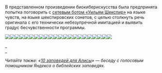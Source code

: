 В представленном произведении биокиберискусства была предпринята попытка поговорить с [сетевым ботом «Уильям Шекспир»](http://chatomegle.ru/chat-bot-shekspir/   ) на языке чувств, на языке шекспировских сонетов, с целью столкнуть речь оригинала с его технически небезупречной имитацией и выявить градус бесчувственности программы.

![](https://assets.discours.io/unsafe/900x/production/image/d01d2310-a54f-11e8-bfc7-9b5979ddfe3f.png)![](https://assets.discours.io/unsafe/900x/production/image/d048c6f0-a54f-11e8-bfc7-9b5979ddfe3f.png)![](https://assets.discours.io/unsafe/900x/production/image/d08d4a00-a54f-11e8-bfc7-9b5979ddfe3f.png)![](https://assets.discours.io/unsafe/900x/production/image/d0ba2660-a54f-11e8-bfc7-9b5979ddfe3f.png)![](https://assets.discours.io/unsafe/900x/production/image/d0ec32e0-a54f-11e8-bfc7-9b5979ddfe3f.png)![](https://assets.discours.io/unsafe/900x/production/image/d120b060-a54f-11e8-bfc7-9b5979ddfe3f.png)![](https://assets.discours.io/unsafe/900x/production/image/d1518460-a54f-11e8-bfc7-9b5979ddfe3f.png)![](https://assets.discours.io/unsafe/900x/production/image/d1978e10-a54f-11e8-bfc7-9b5979ddfe3f.png)![](https://assets.discours.io/unsafe/900x/production/image/d1c68d50-a54f-11e8-bfc7-9b5979ddfe3f.png)![](https://assets.discours.io/unsafe/900x/production/image/d1f58c90-a54f-11e8-bfc7-9b5979ddfe3f.png)![](https://assets.discours.io/unsafe/900x/production/image/d21b15f0-a54f-11e8-bfc7-9b5979ddfe3f.png)![](https://assets.discours.io/unsafe/900x/production/image/d24978f0-a54f-11e8-bfc7-9b5979ddfe3f.png)![](https://assets.discours.io/unsafe/900x/production/image/d2823c30-a54f-11e8-bfc7-9b5979ddfe3f.png)![](https://assets.discours.io/unsafe/900x/production/image/d32002d0-a54f-11e8-bfc7-9b5979ddfe3f.png)![](https://assets.discours.io/unsafe/900x/production/image/d350afc0-a54f-11e8-bfc7-9b5979ddfe3f.png)![](https://assets.discours.io/unsafe/900x/production/image/d39580f0-a54f-11e8-bfc7-9b5979ddfe3f.png)![](https://assets.discours.io/unsafe/900x/production/image/d3bf9e30-a54f-11e8-bfc7-9b5979ddfe3f.png)![](https://assets.discours.io/unsafe/900x/production/image/d3f10e70-a54f-11e8-bfc7-9b5979ddfe3f.png)![](https://assets.discours.io/unsafe/900x/production/image/d4354360-a54f-11e8-bfc7-9b5979ddfe3f.png)![](https://assets.discours.io/unsafe/900x/production/image/d45f3990-a54f-11e8-bfc7-9b5979ddfe3f.png)![](https://assets.discours.io/unsafe/900x/production/image/d496eb60-a54f-11e8-bfc7-9b5979ddfe3f.png)![](https://assets.discours.io/unsafe/900x/production/image/d4c91ef0-a54f-11e8-bfc7-9b5979ddfe3f.png)

_  
_

_Читайте также: «[10 заповедей для Алисы](https://discours.io/articles/culture/10-zapovedey-dlya-alisy)» — беседу с голосовым помощником Яндекса о библейских заповедях._
